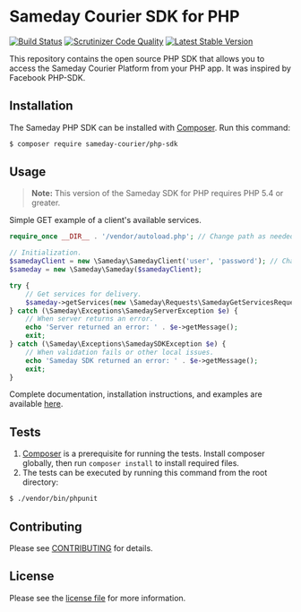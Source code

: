 # Sameday Courier SDK for PHP

[![Build Status](https://img.shields.io/travis/sameday-courier/php-sdk.svg)](https://travis-ci.org/sameday-courier/php-sdk)
[![Scrutinizer Code Quality](https://img.shields.io/scrutinizer/g/sameday-courier/php-sdk.svg)](https://scrutinizer-ci.com/g/sameday-courier/php-sdk/?branch=master)
[![Latest Stable Version](https://img.shields.io/packagist/v/sameday-courier/php-sdk.svg)](https://packagist.org/packages/sameday-courier/php-sdk)

This repository contains the open source PHP SDK that allows you to access the Sameday Courier Platform from your PHP app. It was inspired by Facebook PHP-SDK.

## Installation

The Sameday PHP SDK can be installed with [Composer](https://getcomposer.org/). Run this command:

```bash
$ composer require sameday-courier/php-sdk
```

## Usage

> **Note:** This version of the Sameday SDK for PHP requires PHP 5.4 or greater.

Simple GET example of a client's available services.

```php
require_once __DIR__ . '/vendor/autoload.php'; // Change path as needed.

// Initialization.
$samedayClient = new \Sameday\SamedayClient('user', 'password'); // Change user and password as needed for your account.
$sameday = new \Sameday\Sameday($samedayClient);

try {
    // Get services for delivery.
    $sameday->getServices(new \Sameday\Requests\SamedayGetServicesRequest());
} catch (\Sameday\Exceptions\SamedayServerException $e) {
    // When server returns an error.
    echo 'Server returned an error: ' . $e->getMessage();
    exit;
} catch (\Sameday\Exceptions\SamedaySDKException $e) {
    // When validation fails or other local issues.
    echo 'Sameday SDK returned an error: ' . $e->getMessage();
    exit;
}
```

Complete documentation, installation instructions, and examples are available [here](docs/).

## Tests

1. [Composer](https://getcomposer.org/) is a prerequisite for running the tests. Install composer globally, then run `composer install` to install required files.
2. The tests can be executed by running this command from the root directory:

```bash
$ ./vendor/bin/phpunit
```

## Contributing

Please see [CONTRIBUTING](https://github.com/sameday-courier/php-sdk/blob/master/CONTRIBUTING.md) for details.

## License

Please see the [license file](https://github.com/sameday-courier/php-sdk/blob/master/LICENSE) for more information.
